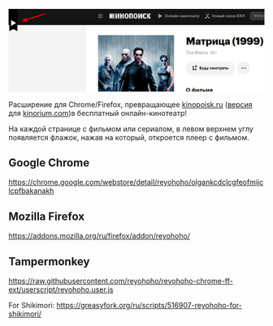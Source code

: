![Image](https://raw.githubusercontent.com/reyohoho/reyohoho-chrome-ext/master/images/banner.png)

Расширение для Chrome/Firefox, превращающее [kinopoisk.ru](https://www.kinopoisk.ru/) ([версия](https://github.com/Athari/AthariUserJS#kinorium) для [kinorium.com](https://kinorium.com))в бесплатный онлайн-кинотеатр!

На каждой странице с фильмом или сериалом, в левом верхнем углу появляется флажок, нажав на который, откроется плеер с фильмом.

## Google Chrome
https://chrome.google.com/webstore/detail/reyohoho/olgankcdclcgfeofmijclcpfbakanakh

## Mozilla Firefox
https://addons.mozilla.org/ru/firefox/addon/reyohoho/

## Tampermonkey
https://raw.githubusercontent.com/reyohoho/reyohoho-chrome-ff-ext/userscript/reyohoho.user.js

For Shikimori:
https://greasyfork.org/ru/scripts/516907-reyohoho-for-shikimori/
